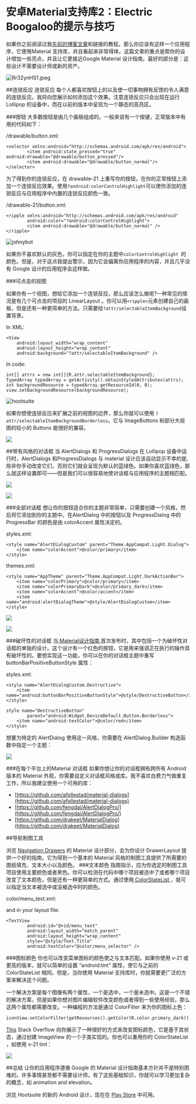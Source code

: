 # 安卓Material支持库2：Electric Boogaloo的提示与技巧
如果你之前阅读过我[先前的博客文章](http://code.hootsuite.com/tips-and-tricks-for-android-material-support-library/)和链接的教程，那么你应该有这样一个应用程序，它使用Material 支持库，并且看起来非常得体。这篇文章的重点是帮你的设计增加一些亮点，并且让它更接近Google Material 设计指南。最好的部分是：这些设计不需要设计师或新的资产。  

![Rr32ynHS1.jpeg](https://github.com/zemu121/image/raw/master/Rr32ynHS1.jpeg)  
 
##连锁反应 
连锁反应
每个人都喜欢按钮上的以及使一切事物拥有反馈的令人满意的连锁反应。我将向您展示如何添加这个效果。注意连锁反应只会出现在运行 Lollipop 的设备中，而在以前的版本中呈现为一个静态的高亮区。 

###按钮
大多数按钮是由几个画板组成的。一般来说有一个按键，正常版本中有用的代码如下：

/drawable/button.xml:  

    <selector xmlns:android="http://schemas.android.com/apk/res/android">
    		<item android:state_pressed="true" android:drawable="@drawable/button_pressed"/>
    		<item android:drawable="@drawable/button_normal"/>
    </selector> 

为了得到你的连锁反应，在 drawable-21 上重写你的按钮，在你的正常按钮上添加一个连锁反应效果。使用` ?android:colorControlHighlight `可以使你添加的连锁反应与应用程序中内置的连锁反应颜色一致。

/drawable-21/button.xml:  

	<ripple xmlns:android="http://schemas.android.com/apk/res/android"
    		android:color="?android:colorControlHighlight">
    		<item android:drawable="@drawable/button_normal" />
    </ripple>   

![johnybot](https://github.com/zemu121/image/raw/master/RippleDrawable.gif) 

如果你不喜欢默认的灰色，你可以指定在你的主题中`colorControlHighlight `的颜色。但是，对于这点我提出警示，因为它会偏离你应用程序的内容，并且几乎没有 Google 设计的应用程序会这样做。

###可点击的视图 

如果你有一个视图，想给它添加一个连锁反应，那么应该怎么做呢?一种常见的情况是有几个可点击的项目的 LinearLayout 。你可以用`<ripple>`元素创建自己的画板，但是还有一种更简单的方法。只需要给`?attr/selectableItemBackground`设置背景。 

In XML: 
 
    <View
    	android:layout_width="wrap_content"
    	android:layout_height="wrap_content"
    	android:background="?attr/selectableItemBackground" /> 
In code: 

    int[] attrs = new int[]{R.attr.selectableItemBackground};
	TypedArray typedArray = getActivity().obtainStyledAttributes(attrs);
	int backgroundResource = typedArray.getResourceId(0, 0);
    view.setBackgroundResource(backgroundResource);   

![hootsuite](https://github.com/zemu121/image/raw/master/selectableItemBackground.gif) 

如果你想使连锁反应来扩展之前的视图的边界，那么你就可以使用 `?attr/selectableItemBackgroundBorderless`。它与 ImageButtons 和部分大视图的较小的 Buttons 能很好的兼容。 

![](https://github.com/zemu121/image/raw/master/selectableItemBackgroundBorderless.gif) 

##带有风格的对话框
当 AlertDialogs 和 ProgressDialogs 在 Lollipop 设备中运行时，AlertDialogs 和ProgressDialogs 与 material 设计应该自动显示不幸的是,除非你手动改变它们，否则它们就会呈现为默认的蓝绿色。如果你喜欢蓝绿色，那么就这样设置即可——但是我们可以很容易地使对话框与应用程序的主题相匹配。 

![](https://github.com/zemu121/image/raw/master/DialogNew-300x148.png)  
 
![](https://github.com/zemu121/image/raw/master/ProgressOld-300x84.png) 

###全部对话框
想让你的按钮适合你的主题非常简单，只需要创建一个风格，然后将它添加到你的主题中。在AlertDialog 中的按钮以及 ProgressDialog 中的 ProgressBar 的颜色是由 colorAccent 属性决定的。

styles.xml:  

    <style name="AlertDialogCustom" parent="Theme.AppCompat.Light.Dialog">
    	<item name="colorAccent">@color/primary</item>
    </style> 

themes.xml: 

    <style name="AppTheme" parent="Theme.AppCompat.Light.DarkActionBar">
    	<item name="colorPrimary">@color/primary</item>
    	<item name="colorPrimaryDark">@color/primary_dark</item>
    	<item name="colorAccent">@color/accent</item>
    	<item name="android:alertDialogTheme">@style/AlertDialogCustom</item>
    </style> 

![](https://github.com/zemu121/image/raw/master/DialogNew-300x148.png) 

![](https://github.com/zemu121/image/raw/master/ProgressNew-300x101.png) 

###破坏性的对话框
当[ Material设计指南 ](http://www.google.com/design/spec/material-design/introduction.html)首次发布时，其中包括一个为破坏性对话框的单独的设计。这个设计有一个红色的按钮，它是用来强调正在执行的操作具有破坏性的。要想实现这一功能，你可以在你的对话框主题中重写 buttonBarPositiveButtonStyle 属性： 

styles.xml: 

    <style name="AlertDialogCustom.Destructive">
    	<item name="android:buttonBarPositiveButtonStyle">@style/DestructiveButton</item>
	</style>
 
	style name="DestructiveButton"
        	parent="android:Widget.DeviceDefault.Button.Borderless">
    	<item name="android:textColor">@color/red</item>
    </style> 

想要为特定的 AlertDialog 使用这一风格，你需要在 AlertDialog.Builder 构造函数中指定一个主题： 
 
![](https://github.com/zemu121/image/raw/master/DialogDestructive-300x150.png)

###在每个平台上的Material 对话框
如果你想让你的对话框拥有跨所有 Android 版本的 Material 外观，你需要自定义对话框风格或库。我不喜欢白费力气做重复工作，所以我建议使用一个可用的库： 

- [https://github.com/afollestad/material-dialogs](https://github.com/afollestad/material-dialogs)
- [https://github.com/fengdai/AlertDialogPro/](https://github.com/fengdai/AlertDialogPro/)
- [https://github.com/drakeet/MaterialDialog](https://github.com/drakeet/MaterialDialog)

##导航制图工具 

浏览 [Navigation Drawers](http://www.google.com/design/spec/patterns/navigation-drawer.html) 的 Material 设计部分，会为你设计 DrawerLayout 提供一个好的指南。它为得到一个基本的 Material 风格的制图工具提供了所需要的图纸填充、文本大小以及颜色。
###文本颜色
指南指示，应为你选定的制图工具项目使用主要颜色或者黑色。你可以检测在代码中哪个项目被选中了或者哪个项目改变了文本颜色，但是还有一种更简单的方式。通过使用[ ColorStateList ](http://developer.android.com/guide/topics/resources/color-list-resource.html)，就可以指定当文本被选中或没被选中时的颜色。

color/menu_text.xml: 

and in your layout file: 

    <TextView
        	android:id="@+id/menu_text"
        	android:layout_width="match_parent"
        	android:layout_height="wrap_content"
        	style="@style/Text.Title"
        	android:textColor="@color/menu_selector" /> 

###图标颜色
你也可以改变菜单图标的颜色使之与文本匹配。如果你使用 v-21 或更高的版本，就可以简单的设置 “android:tint” 属性，使它与之前的 ColorStateList 相同。但是，当你使用 Material 支持库时，你就需要更广泛的方案来解决这个问题。 

一个解决方案是每个图像有两个属性，一个是选中，一个是未选中。这是一个不错的解决方案，但是如果你想对图片编辑软件改变颜色或者得到一些使用经验，那么这两个属性都需要改变。一种编程的方法是通过 ColorFilter 来为你的图标上色：
 
    iconView.setColorFilter(getResources().getColor(R.color.primary_dark)); 

[This](http://stackoverflow.com/questions/11095222/android-imageview-change-tint-to-simulate-button-click/18724834#18724834) Stack Overflow 向你展示了一种很好的方式来改变图标颜色，它是基于其状态，通过创建 ImageView 的一个子类实现的。你也可以重用你的 ColorStateList ，如使用 v-21 tint：

![](https://github.com/zemu121/image/raw/master/DrawerHighlight-300x137.png) 

##总结
让你的应用程序遵循 Google 的 Material 设计指南基本方针并不是特别困难的。许多事情甚至都不需要设计师。有了这些基础知识，你就可以学习更加复杂的概念，如 animation and elevation。 

浏览 Hootsuite 的新的 Android 设计，现在在 [Play Store](https://play.google.com/store/apps/details?id=com.hootsuite.droid.full&hl=en) 中可用。
